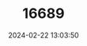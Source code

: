 ---
title: "16689"
category: "Peromyscus simulus"
draft: false
date: 2024-02-22 13:03:50
languages:
  English: ["Nayarit Mouse", "Sinaloan Deer Mouse", "Nayarit Deer Mouse"]
---